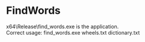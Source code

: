 # FindWords

x64\Release\find_words.exe is the application.  
Correct usage: find_words.exe wheels.txt dictionary.txt  
 
